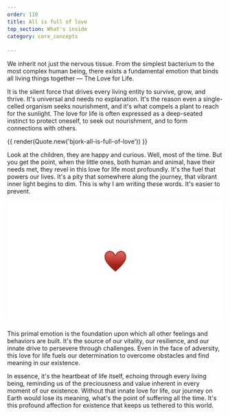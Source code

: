 ```yaml
---
order: 110
title: All is full of love
top_section: What's inside
category: core_concepts

---
```


We inherit not just the nervous tissue. 
From the simplest bacterium to the most complex human being, there exists a fundamental emotion that binds all living things together — The Love for Life.

It is the silent force that drives every living entity to survive, grow, and thrive. It's universal and needs no explanation. It's the reason even a single-celled organism seeks nourishment, and it's what compels a plant to reach for the sunlight. The love for life is often expressed as a deep-seated instinct to protect oneself, to seek out nourishment, and to form connections with others.

{{ render(Quote.new('bjork-all-is-full-of-love')) }}

Look at the children, they are happy and curious. Well, most of the time. But you get the point, when the little ones, both human and animal, have their needs met, they revel in this love for life most profoundly. It's the fuel that powers our lives. It's a pity that somewhere along the journey, that vibrant inner light begins to dim. This is why I am writing these words. It's easier to prevent.

![The Love for Life](/images/book/this-is-love/joy-16.jpeg)

This primal emotion is the foundation upon which all other feelings and behaviors are built. It's the source of our vitality, our resilience, and our innate drive to persevere through challenges. Even in the face of adversity, this love for life fuels our determination to overcome obstacles and find meaning in our existence.

In essence, it's the heartbeat of life itself, echoing through every living being, reminding us of the preciousness and value inherent in every moment of our existence. Without that innate love for life, our journey on Earth would lose its meaning, what's the point of suffering all the time. It's this profound affection for existence that keeps us tethered to this world.

